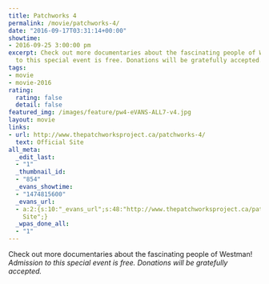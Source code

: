 ```yaml
---
title: Patchworks 4
permalink: /movie/patchworks-4/
date: "2016-09-17T03:31:14+00:00"
showtime:
- 2016-09-25 3:00:00 pm
excerpt: Check out more documentaries about the fascinating people of Westman! Admission
  to this special event is free. Donations will be gratefully accepted. &nbsp;
tags:
- movie
- movie-2016
rating:
  rating: false
  detail: false
featured_img: /images/feature/pw4-eVANS-ALL7-v4.jpg
layout: movie
links:
- url: http://www.thepatchworksproject.ca/patchworks-4/
  text: Official Site
all_meta:
  _edit_last:
  - "1"
  _thumbnail_id:
  - "854"
  _evans_showtime:
  - "1474815600"
  _evans_url:
  - a:2:{s:10:"_evans_url";s:48:"http://www.thepatchworksproject.ca/patchworks-4/";s:15:"_evans_url_name";s:13:"Official
    Site";}
  _wpas_done_all:
  - "1"
---
```


Check out more documentaries about the fascinating people of Westman! *Admission to this special event is free. Donations will be gratefully accepted.*
